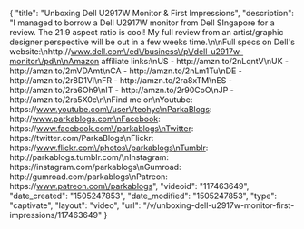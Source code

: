 {
    "title": "Unboxing Dell U2917W Monitor & First Impressions",
    "description": "I managed to borrow a Dell U2917W monitor from Dell SIngapore for a review. The 21:9 aspect ratio is cool! My full review from an artist\/graphic designer perspective will be out in a few weeks time.\n\nFull specs on Dell's website:\nhttp:\/\/www.dell.com\/ed\/business\/p\/dell-u2917w-monitor\/pd\n\nAmazon affiliate links:\nUS - http:\/\/amzn.to\/2nLqntV\nUK - http:\/\/amzn.to\/2mVDAmt\nCA - http:\/\/amzn.to\/2nLm1Tu\nDE - http:\/\/amzn.to\/2r8D1Vl\nFR - http:\/\/amzn.to\/2ra8xTM\nES - http:\/\/amzn.to\/2ra6Oh9\nIT - http:\/\/amzn.to\/2r90CoO\nJP - http:\/\/amzn.to\/2ra5X0c\n\nFind me on\nYoutube: https:\/\/www.youtube.com\/user\/teohyc\nParkaBlogs: http:\/\/www.parkablogs.com\nFacebook: https:\/\/www.facebook.com\/parkablogs\nTwitter: https:\/\/twitter.com\/ParkaBlogs\nFlickr: https:\/\/www.flickr.com\/photos\/parkablogs\nTumblr: http:\/\/parkablogs.tumblr.com\/\nInstagram: https:\/\/instagram.com\/parkablogs\nGumroad: http:\/\/gumroad.com\/parkablogs\nPatreon: https:\/\/www.patreon.com\/parkablogs",
    "videoid": "117463649",
    "date_created": "1505247853",
    "date_modified": "1505247853",
    "type": "captivate",
    "layout": "video",
    "url": "\/v\/unboxing-dell-u2917w-monitor-first-impressions\/117463649"
}